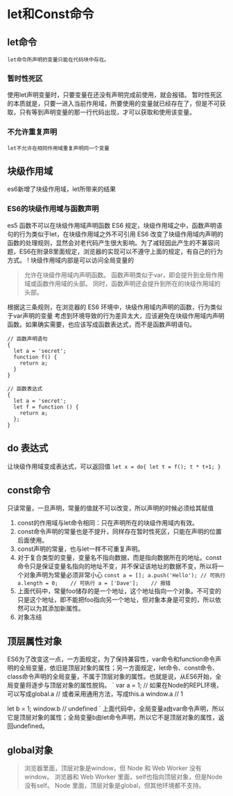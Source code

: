 # let和Const命令
## let命令
    let命令所声明的变量只能在代码块中存在。
### 暂时性死区
使用let声明变量时，只要变量在还没有声明完成前使用，就会报错。
暂时性死区的本质就是，只要一进入当前作用域，所要使用的变量就已经存在了，但是不可获取，只有等到声明变量的那一行代码出现，才可以获取和使用该变量。
###  不允许重复声明
    let不允许在相同作用域重复声明同一个变量

## 块级作用域
es6新增了块级作用域，let所带来的结果
### ES6的块级作用域与函数声明
es5 函数不可以在块级作用域声明函数
ES6 规定，块级作用域之中，函数声明语句的行为类似于let，在块级作用域之外不可引用
ES6 改变了块级作用域内声明的函数的处理规则，显然会对老代码产生很大影响。为了减轻因此产生的不兼容问题，ES6在附录B里面规定，浏览器的实现可以不遵守上面的规定，有自己的行为方式。
! 块级作用域内部是可以访问全局变量的

>允许在块级作用域内声明函数。
>函数声明类似于var，即会提升到全局作用域或函数作用域的头部。
>同时，函数声明还会提升到所在的块级作用域的头部。

根据这三条规则，在浏览器的 ES6 环境中，块级作用域内声明的函数，行为类似于var声明的变量
考虑到环境导致的行为差异太大，应该避免在块级作用域内声明函数。如果确实需要，也应该写成函数表达式，而不是函数声明语句。


    // 函数声明语句
    {
      let a = 'secret';
      function f() {
        return a;
      }
    }

    // 函数表达式
    {
      let a = 'secret';
      let f = function () {
        return a;
      };
    }


## do 表达式
让块级作用域变成表达式，可以返回值
`
let x = do{
    let t = f();
    t * t+1;
}
`
## const命令
只读常量，一旦声明，常量的值就不可以改变，所以声明的时候必须给其赋值
1. const的作用域与let命令相同：只在声明所在的块级作用域内有效。
2. const命令声明的常量也是不提升，同样存在暂时性死区，只能在声明的位置后面使用。
3. const声明的常量，也与let一样不可重复声明。
4. 对于复合类型的变量，变量名不指向数据，而是指向数据所在的地址。const命令只是保证变量名指向的地址不变，并不保证该地址的数据不变，所以将一个对象声明为常量必须非常小心
    `
    const a = [];
    a.push('Hello'); // 可执行
    a.length = 0;    // 可执行
    a = ['Dave'];    // 报错
    `
5. 上面代码中，常量foo储存的是一个地址，这个地址指向一个对象。不可变的只是这个地址，即不能把foo指向另一个地址，但对象本身是可变的，所以依然可以为其添加新属性。
6. 对象冻结

## 顶层属性对象
ES6为了改变这一点，一方面规定，为了保持兼容性，var命令和function命令声明的全局变量，依旧是顶层对象的属性；另一方面规定，let命令、const命令、class命令声明的全局变量，不属于顶层对象的属性。也就是说，从ES6开始，全局变量将逐步与顶层对象的属性脱钩。
`
var a = 1;
// 如果在Node的REPL环境，可以写成global.a
// 或者采用通用方法，写成this.a
window.a // 1

let b = 1;
window.b // undefined
`
上面代码中，全局变量a由var命令声明，所以它是顶层对象的属性；全局变量b由let命令声明，所以它不是顶层对象的属性，返回undefined。
## global对象
>浏览器里面，顶层对象是window，但 Node 和 Web Worker 没有window。
>浏览器和 Web Worker 里面，self也指向顶层对象，但是Node没有self。
>Node 里面，顶层对象是global，但其他环境都不支持。



